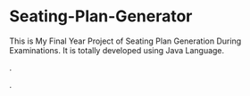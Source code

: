 # Seating-Plan-Generator

This is My Final Year Project of Seating Plan Generation During Examinations. It is totally developed using Java Language.












.





















































































































































































































.







































